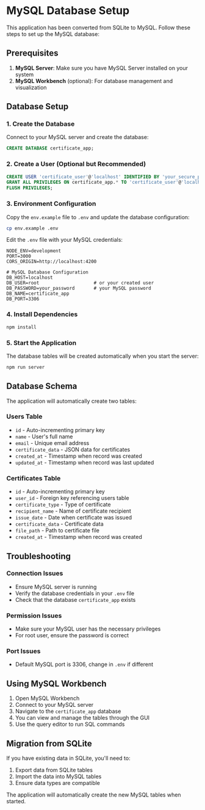 # MySQL Database Setup

This application has been converted from SQLite to MySQL. Follow these steps to set up the MySQL database:

## Prerequisites

1. **MySQL Server**: Make sure you have MySQL Server installed on your system
2. **MySQL Workbench** (optional): For database management and visualization

## Database Setup

### 1. Create the Database

Connect to your MySQL server and create the database:

```sql
CREATE DATABASE certificate_app;
```

### 2. Create a User (Optional but Recommended)

```sql
CREATE USER 'certificate_user'@'localhost' IDENTIFIED BY 'your_secure_password';
GRANT ALL PRIVILEGES ON certificate_app.* TO 'certificate_user'@'localhost';
FLUSH PRIVILEGES;
```

### 3. Environment Configuration

Copy the `env.example` file to `.env` and update the database configuration:

```bash
cp env.example .env
```

Edit the `.env` file with your MySQL credentials:

```env
NODE_ENV=development
PORT=3000
CORS_ORIGIN=http://localhost:4200

# MySQL Database Configuration
DB_HOST=localhost
DB_USER=root                    # or your created user
DB_PASSWORD=your_password       # your MySQL password
DB_NAME=certificate_app
DB_PORT=3306
```

### 4. Install Dependencies

```bash
npm install
```

### 5. Start the Application

The database tables will be created automatically when you start the server:

```bash
npm run server
```

## Database Schema

The application will automatically create two tables:

### Users Table
- `id` - Auto-incrementing primary key
- `name` - User's full name
- `email` - Unique email address
- `certificate_data` - JSON data for certificates
- `created_at` - Timestamp when record was created
- `updated_at` - Timestamp when record was last updated

### Certificates Table
- `id` - Auto-incrementing primary key
- `user_id` - Foreign key referencing users table
- `certificate_type` - Type of certificate
- `recipient_name` - Name of certificate recipient
- `issue_date` - Date when certificate was issued
- `certificate_data` - Certificate data
- `file_path` - Path to certificate file
- `created_at` - Timestamp when record was created

## Troubleshooting

### Connection Issues
- Ensure MySQL server is running
- Verify the database credentials in your `.env` file
- Check that the database `certificate_app` exists

### Permission Issues
- Make sure your MySQL user has the necessary privileges
- For root user, ensure the password is correct

### Port Issues
- Default MySQL port is 3306, change in `.env` if different

## Using MySQL Workbench

1. Open MySQL Workbench
2. Connect to your MySQL server
3. Navigate to the `certificate_app` database
4. You can view and manage the tables through the GUI
5. Use the query editor to run SQL commands

## Migration from SQLite

If you have existing data in SQLite, you'll need to:
1. Export data from SQLite tables
2. Import the data into MySQL tables
3. Ensure data types are compatible

The application will automatically create the new MySQL tables when started. 